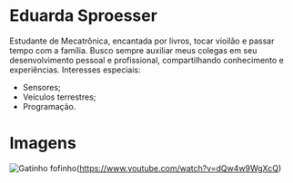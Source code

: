 # Eduarda Sproesser
Estudante de Mecatrônica, encantada por livros, tocar vioilão e passar tempo com a família. Busco sempre auxiliar meus colegas em seu desenvolvimento pessoal e profissional, compartilhando conhecimento e experiências.
Interesses especiais:
 - Sensores;
 - Veículos terrestres;
 - Programação.
 
 # Imagens
 
 ![Gatinho fofinho](https://mega.ibxk.com.br/2020/12/21/21083401963020.jpg?ims=610x)(https://www.youtube.com/watch?v=dQw4w9WgXcQ)

